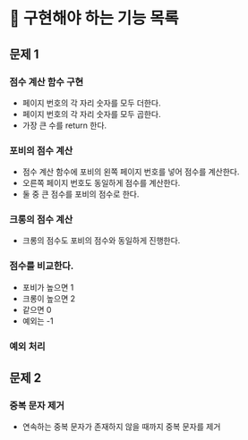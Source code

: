 # 🐣 구현해야 하는 기능 목록

## 문제 1

### 점수 계산 함수 구현
- 페이지 번호의 각 자리 숫자를 모두 더한다.
- 페이지 번호의 각 자리 숫자를 모두 곱한다.
- 가장 큰 수를 return 한다.

### 포비의 점수 계산
- 점수 계산 함수에 포비의 왼쪽 페이지 번호를 넣어 점수를 계산한다.
- 오른쪽 페이지 번호도 동일하게 점수를 계산한다.
- 둘 중 큰 점수를 포비의 점수로 한다.

### 크롱의 점수 계산
- 크롱의 점수도 포비의 점수와 동일하게 진행한다.

### 점수를 비교한다.
- 포비가 높으면 1
- 크롱이 높으면 2
- 같으면 0
- 예외는 -1

### 예외 처리

## 문제 2

### 중복 문자 제거
- 연속하는 중복 문자가 존재하지 않을 때까지 중복 문자를 제거